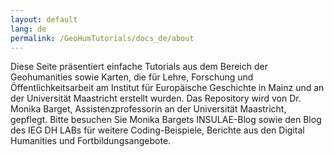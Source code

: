 ```yaml
---
layout: default
lang: de
permalink: /GeoHumTutorials/docs_de/about
---
```


Diese Seite präsentiert einfache Tutorials aus dem Bereich der Geohumanities sowie Karten, die für Lehre, Forschung und Öffentlichkeitsarbeit am Institut für Europäische Geschichte in Mainz und an der Universität Maastricht erstellt wurden. Das Repository wird von Dr. Monika Barget, Assistenzprofessorin an der Universität Maastricht, gepflegt. Bitte besuchen Sie Monika Bargets INSULAE-Blog sowie den Blog des IEG DH LABs für weitere Coding-Beispiele, Berichte aus den Digital Humanities und Fortbildungsangebote.